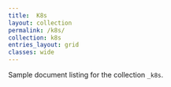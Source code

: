 ```yaml
---
title:  K8s
layout: collection
permalink: /k8s/
collection: k8s
entries_layout: grid
classes: wide
---
```


Sample document listing for the collection `_k8s`.
